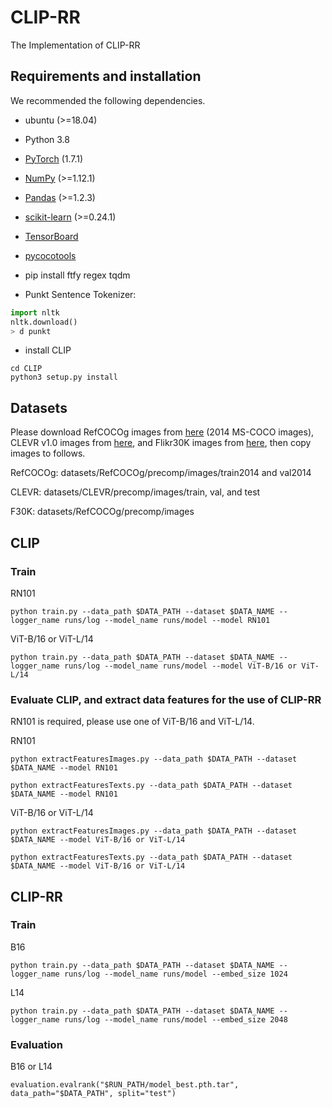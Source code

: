 # CLIP-RR
The Implementation of CLIP-RR

## Requirements and installation
We recommended the following dependencies.
* ubuntu (>=18.04)

* Python 3.8

* [PyTorch](https://pytorch.org/) (1.7.1)

* [NumPy](https://numpy.org/) (>=1.12.1)

* [Pandas](https://pandas.pydata.org/) (>=1.2.3)

* [scikit-learn](https://scikit-learn.org/stable/) (>=0.24.1)

* [TensorBoard](https://github.com/TeamHG-Memex/tensorboard_logger) 

* [pycocotools](https://github.com/cocodataset/cocoapi) 

* pip install ftfy regex tqdm

* Punkt Sentence Tokenizer:

``` python
import nltk
nltk.download()
> d punkt
``` 

* install CLIP
``` 
cd CLIP
python3 setup.py install
```

## Datasets
Please download RefCOCOg images from [here](https://cocodataset.org/#download) (2014 MS-COCO images), CLEVR v1.0 images from [here](https://cs.stanford.edu/people/jcjohns/clevr/), and Flikr30K images from [here](https://www.kaggle.com/datasets/hsankesara/flickr-image-dataset), then copy images to follows.

RefCOCOg: datasets/RefCOCOg/precomp/images/train2014 and val2014

CLEVR: datasets/CLEVR/precomp/images/train, val, and test

F30K: datasets/RefCOCOg/precomp/images

## CLIP

### Train

RN101
```
python train.py --data_path $DATA_PATH --dataset $DATA_NAME --logger_name runs/log --model_name runs/model --model RN101
```
ViT-B/16 or ViT-L/14
```
python train.py --data_path $DATA_PATH --dataset $DATA_NAME --logger_name runs/log --model_name runs/model --model ViT-B/16 or ViT-L/14
```
### Evaluate CLIP, and extract data features for the use of CLIP-RR

RN101 is required, please use one of ViT-B/16 and ViT-L/14.

RN101
```
python extractFeaturesImages.py --data_path $DATA_PATH --dataset $DATA_NAME --model RN101
```
```
python extractFeaturesTexts.py --data_path $DATA_PATH --dataset $DATA_NAME --model RN101
```
ViT-B/16 or ViT-L/14
```
python extractFeaturesImages.py --data_path $DATA_PATH --dataset $DATA_NAME --model ViT-B/16 or ViT-L/14
```
```
python extractFeaturesTexts.py --data_path $DATA_PATH --dataset $DATA_NAME --model ViT-B/16 or ViT-L/14
```
## CLIP-RR

### Train

B16
```
python train.py --data_path $DATA_PATH --dataset $DATA_NAME --logger_name runs/log --model_name runs/model --embed_size 1024
```
L14
```
python train.py --data_path $DATA_PATH --dataset $DATA_NAME --logger_name runs/log --model_name runs/model --embed_size 2048
```
### Evaluation

B16 or L14
```
evaluation.evalrank("$RUN_PATH/model_best.pth.tar", data_path="$DATA_PATH", split="test")
```
